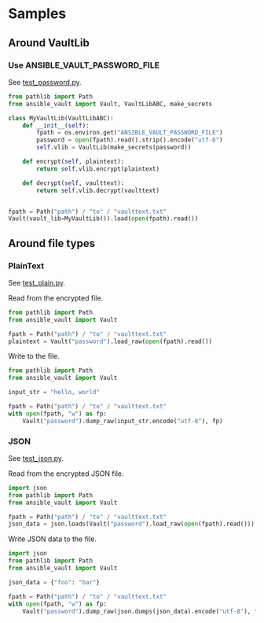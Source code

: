 # Samples

## Around VaultLib

### Use ANSIBLE\_VAULT\_PASSWORD\_FILE

See [test\_password.py](https://github.com/tomoh1r/ansible-vault/blob/master/test/sample_vault/test_password.py).

```python
from pathlib import Path
from ansible_vault import Vault, VaultLibABC, make_secrets

class MyVaultLib(VaultLibABC):
    def __init__(self):
        fpath = os.environ.get("ANSIBLE_VAULT_PASSWORD_FILE")
        password = open(fpath).read().strip().encode("utf-8")
        self.vlib = VaultLib(make_secrets(password))

    def encrypt(self, plaintext):
        return self.vlib.encrypt(plaintext)

    def decrypt(self, vaulttext):
        return self.vlib.decrypt(vaulttext)


fpath = Path("path") / "to" / "vaulttext.txt"
Vault(vault_lib=MyVaultLib()).load(open(fpath).read())
```

## Around file types

### PlainText

See [test\_plain.py](https://github.com/tomoh1r/ansible-vault/blob/master/test/sample_io/test_plain.py).

Read from the encrypted file.
```python
from pathlib import Path
from ansible_vault import Vault

fpath = Path("path") / "to" / "vaulttext.txt"
plaintext = Vault("password").load_raw(open(fpath).read())
```

Write to the file.
```python
from pathlib import Path
from ansible_vault import Vault

input_str = "hello, world"

fpath = Path("path") / "to" / "vaulttext.txt"
with open(fpath, "w") as fp:
    Vault("password").dump_raw(input_str.encode("utf-8"), fp)
```

### JSON

See [test\_json.py](https://github.com/tomoh1r/ansible-vault/blob/master/test/sample_io/test_json.py).

Read from the encrypted JSON file.
```python
import json
from pathlib import Path
from ansible_vault import Vault

fpath = Path("path") / "to" / "vaulttext.txt"
json_data = json.loads(Vault("password").load_raw(open(fpath).read()))
```

Write JSON data to the file.
```python
import json
from pathlib import Path
from ansible_vault import Vault

json_data = {"foo": "bar"}

fpath = Path("path") / "to" / "vaulttext.txt"
with open(fpath, "w") as fp:
    Vault("password").dump_raw(json.dumps(json_data).encode("utf-8"), fp)
```
